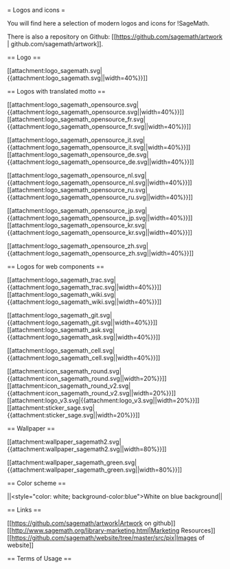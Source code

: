 = Logos and icons =

You will find here a selection of modern logos and icons for !SageMath.

There is also a repository on Github: [[https://github.com/sagemath/artwork | github.com/sagemath/artwork]].

== Logo ==

[[attachment:logo_sagemath.svg|{{attachment:logo_sagemath.svg||width=40%}}]] 

== Logos with translated motto ==

[[attachment:logo_sagemath_opensource.svg|{{attachment:logo_sagemath_opensource.svg||width=40%}}]]
[[attachment:logo_sagemath_opensource_fr.svg|{{attachment:logo_sagemath_opensource_fr.svg||width=40%}}]] 

[[attachment:logo_sagemath_opensource_it.svg|{{attachment:logo_sagemath_opensource_it.svg||width=40%}}]]
[[attachment:logo_sagemath_opensource_de.svg|{{attachment:logo_sagemath_opensource_de.svg||width=40%}}]] 

[[attachment:logo_sagemath_opensource_nl.svg|{{attachment:logo_sagemath_opensource_nl.svg||width=40%}}]]
[[attachment:logo_sagemath_opensource_ru.svg|{{attachment:logo_sagemath_opensource_ru.svg||width=40%}}]] 

[[attachment:logo_sagemath_opensource_jp.svg|{{attachment:logo_sagemath_opensource_jp.svg||width=40%}}]] 
[[attachment:logo_sagemath_opensource_kr.svg|{{attachment:logo_sagemath_opensource_kr.svg||width=40%}}]] 

[[attachment:logo_sagemath_opensource_zh.svg|{{attachment:logo_sagemath_opensource_zh.svg||width=40%}}]] 

== Logos for web components ==

[[attachment:logo_sagemath_trac.svg|{{attachment:logo_sagemath_trac.svg||width=40%}}]]
[[attachment:logo_sagemath_wiki.svg|{{attachment:logo_sagemath_wiki.svg||width=40%}}]] 

[[attachment:logo_sagemath_git.svg|{{attachment:logo_sagemath_git.svg||width=40%}}]]
[[attachment:logo_sagemath_ask.svg|{{attachment:logo_sagemath_ask.svg||width=40%}}]] 

[[attachment:logo_sagemath_cell.svg|{{attachment:logo_sagemath_cell.svg||width=40%}}]] 

[[attachment:icon_sagemath_round.svg|{{attachment:icon_sagemath_round.svg||width=20%}}]]
[[attachment:icon_sagemath_round_v2.svg|{{attachment:icon_sagemath_round_v2.svg||width=20%}}]]
[[attachment:logo_v3.svg|{{attachment:logo_v3.svg||width=20%}}]]
[[attachment:sticker_sage.svg|{{attachment:sticker_sage.svg||width=20%}}]]

== Wallpaper ==

[[attachment:wallpaper_sagemath2.svg|{{attachment:wallpaper_sagemath2.svg||width=80%}}]] 

[[attachment:wallpaper_sagemath_green.svg|{{attachment:wallpaper_sagemath_green.svg||width=80%}}]] 

== Color scheme ==

||<style="color: white; background-color:blue">White on blue background||

== Links ==

[[https://github.com/sagemath/artwork|Artwork on github]]
[[http://www.sagemath.org/library-marketing.html|Marketing Resources]]
[[https://github.com/sagemath/website/tree/master/src/pix|Images of website]]

== Terms of Usage ==
